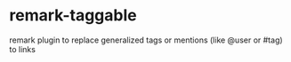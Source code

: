 # remark-taggable
remark plugin to replace generalized tags or mentions (like @user or #tag) to links
